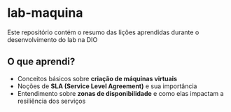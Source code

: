 # lab-maquina
Este repositório contém o resumo das lições aprendidas durante o desenvolvimento do lab na DIO

## O que aprendi?  
- Conceitos básicos sobre **criação de máquinas virtuais**  
- Noções de **SLA (Service Level Agreement)** e sua importância  
- Entendimento sobre **zonas de disponibilidade** e como elas impactam a resiliência dos serviços

